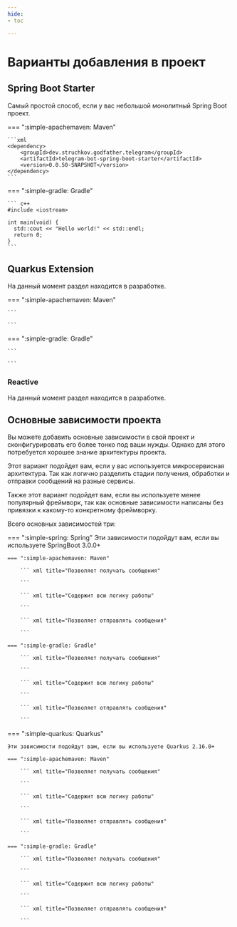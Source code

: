 ```yaml
---
hide:
- toc

---
```

# Варианты добавления в проект

## Spring Boot Starter
Самый простой способ, если у вас небольшой монолитный Spring Boot проект.

=== ":simple-apachemaven: Maven"

    ```xml
    <dependency>
        <groupId>dev.struchkov.godfather.telegram</groupId>
        <artifactId>telegram-bot-spring-boot-starter</artifactId>
        <version>0.0.50-SNAPSHOT</version>
    </dependency>
    ```

=== ":simple-gradle: Gradle"

    ``` c++
    #include <iostream>

    int main(void) {
      std::cout << "Hello world!" << std::endl;
      return 0;
    }
    ```

## Quarkus Extension

На данный момент раздел находится в разработке.

=== ":simple-apachemaven: Maven"

    ```

    ```

=== ":simple-gradle: Gradle"

    ``` 
    
    ```

### Reactive

На данный момент раздел находится в разработке.

## Основные зависимости проекта
Вы можете добавить основные зависимости в свой проект и сконфигурировать его более тонко под ваши нужды. Однако для этого потребуется хорошее знание архитектуры проекта.

Этот вариант подойдет вам, если у вас используется микросервисная архитектура. Так как логично разделить стадии получения, обработки и отправки сообщений на разные сервисы.

Также этот вариант подойдет вам, если вы используете менее популярный фреймворк, так как основные зависимости написаны без привязки к какому-то конкретному фреймворку.

Всего основных зависимостей три:

=== ":simple-spring: Spring"
    Эти зависимости подойдут вам, если вы используете SpringBoot 3.0.0+

    === ":simple-apachemaven: Maven"

        ``` xml title="Позволяет получать сообщения"
            
        ```
        
        ``` xml title="Содержит всю логику работы"
            
        ```
        
        ``` xml title="Позволяет отправлять сообщения"
            
        ```
    
    === ":simple-gradle: Gradle"

        ``` xml title="Позволяет получать сообщения"
            
        ```
        
        ``` xml title="Содержит всю логику работы"
            
        ```
        
        ``` xml title="Позволяет отправлять сообщения"
            
        ```

=== ":simple-quarkus: Quarkus"

    Эти зависимости подойдут вам, если вы используете Quarkus 2.16.0+

    === ":simple-apachemaven: Maven"

        ``` xml title="Позволяет получать сообщения"
            
        ```
        
        ``` xml title="Содержит всю логику работы"
            
        ```
        
        ``` xml title="Позволяет отправлять сообщения"
            
        ```
    
    === ":simple-gradle: Gradle"

        ``` xml title="Позволяет получать сообщения"
            
        ```
        
        ``` xml title="Содержит всю логику работы"
            
        ```
        
        ``` xml title="Позволяет отправлять сообщения"
            
        ```
